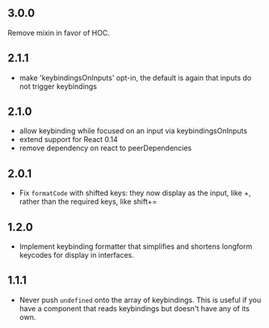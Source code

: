 ## 3.0.0

Remove mixin in favor of HOC.

## 2.1.1

* make 'keybindingsOnInputs' opt-in, the default is again that inputs do not trigger keybindings

## 2.1.0

* allow keybinding while focused on an input via keybindingsOnInputs
* extend support for React 0.14
* remove dependency on react to peerDependencies

## 2.0.1

* Fix `formatCode` with shifted keys: they now display as the input, like +,
  rather than the required keys, like shift+=

## 1.2.0

* Implement keybinding formatter that simplifies and shortens longform
  keycodes for display in interfaces.

## 1.1.1

* Never push `undefined` onto the array of keybindings. This is useful
  if you have a component that reads keybindings but doesn't have any of its own.
